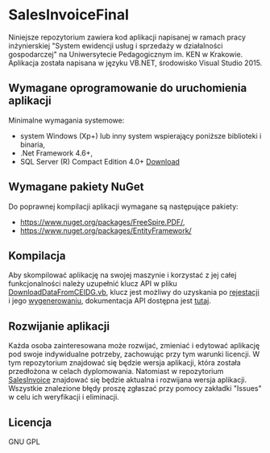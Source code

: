 # SalesInvoiceFinal
Niniejsze repozytorium zawiera kod aplikacji napisanej w ramach pracy inżynierskiej "System ewidencji usług i sprzedaży w działalności gospodarczej" na Uniwersytecie Pedagogicznym im. KEN w Krakowie. 
Aplikacja została napisana w języku VB.NET, środowisko Visual Studio 2015.

## Wymagane oprogramowanie do uruchomienia aplikacji
Minimalne wymagania systemowe:
- system Windows (Xp+) lub inny system wspierający poniższe biblioteki i binaria,
- .Net Framework 4.6+,
- SQL Server (R) Compact Edition 4.0+ [Download](https://www.microsoft.com/en-us/download/details.aspx?id=30709)

## Wymagane pakiety NuGet
Do poprawnej kompilacji aplikacji wymagane są następujące pakiety:
- https://www.nuget.org/packages/FreeSpire.PDF/,
- https://www.nuget.org/packages/EntityFramework/

## Kompilacja
Aby skompilować aplikację na swojej maszynie i korzystać z jej całej funkcjonalności należy uzupełnić klucz API w pliku 
[DownloadDataFromCEIDG.vb](https://github.com/Aveneid/SalesInvoiceFinal/blob/master/Client/DownloadDataFromCEIDG.vb#L20), klucz jest możliwy do uzyskania po [rejestacji](https://datastore.ceidg.gov.pl/) i jego 
[wygenerowaniu](https://datastore.ceidg.gov.pl/CEIDG.DataStore/CEIDG.Public.UI/User/UserEdit.aspx), dokumentacja API dostępna jest [tutaj](https://datastore.ceidg.gov.pl/CEIDG.DataStore/Styles/Regulations/API_Datastore_20190314.pdf).

## Rozwijanie aplikacji
Każda osoba zainteresowana może rozwijać, zmieniać i edytować aplikację pod swoje indywidualne potrzeby, zachowując przy tym warunki licencji.
W tym repozytorium znajdować się będzie wersja aplikacji, która została przedłożona w celach dyplomowania. Natomiast w repozytorium [SalesInvoice](https://github.com/Aveneid/SalesInvoice) znajdować się będzie aktualna i rozwijana wersja aplikacji. Wszystkie znalezione błędy proszę zgłaszać przy pomocy zakładki "Issues" w celu ich weryfikacji i eliminacji.

## Licencja
GNU GPL
